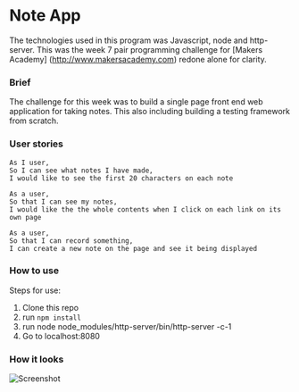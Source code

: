 # Note App

The technologies used in this program was Javascript, node and http-server. 
This was the week 7 pair programming challenge for [Makers Academy] (http://www.makersacademy.com) redone alone for clarity.

### Brief

The challenge for this week was to build a single page front end web application for taking notes.
This also including building a testing framework from scratch.

### User stories

```
As I user,
So I can see what notes I have made, 
I would like to see the first 20 characters on each note

As a user, 
So that I can see my notes,
I would like the the whole contents when I click on each link on its own page

As a user,
So that I can record something,
I can create a new note on the page and see it being displayed

```

### How to use

Steps for use:
1. Clone this repo
2. run `npm install`
3. run node node_modules/http-server/bin/http-server -c-1
4. Go to localhost:8080

### How it looks

![Screenshot](https://i.imgur.com/DoKELgn.png)
